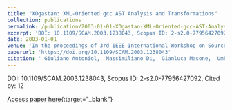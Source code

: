 ```yaml
---
title: "XOgastan: XML-Oriented gcc AST Analysis and Transformations"
collection: publications
permalink: /publication/2003-01-01-XOgastan-XML-Oriented-gcc-AST-Analysis-and-Transformations
excerpt: 'DOI: 10.1109/SCAM.2003.1238043, Scopus ID: 2-s2.0-77956427092, Cited by: 12'
date: 2003-01-01
venue: 'In the proceedings of 3rd IEEE International Workshop on Source Code Analysis and Manipulation (SCAM 2003), 26-27 September 2003, Amsterdam, The Netherlands'
paperurl: 'https://doi.org/10.1109/SCAM.2003.1238043'
citation: ' Giuliano Antoniol,  Massimiliano Di,  Gianluca Masone,  Umberto Villano, &quot;XOgastan: XML-Oriented gcc AST Analysis and Transformations.&quot; In the proceedings of 3rd IEEE International Workshop on Source Code Analysis and Manipulation (SCAM 2003), 26-27 September 2003, Amsterdam, The Netherlands, 2003.'
---
```

DOI: 10.1109/SCAM.2003.1238043, Scopus ID: 2-s2.0-77956427092, Cited by: 12

[Access paper here](https://doi.org/10.1109/SCAM.2003.1238043){:target="_blank"}
